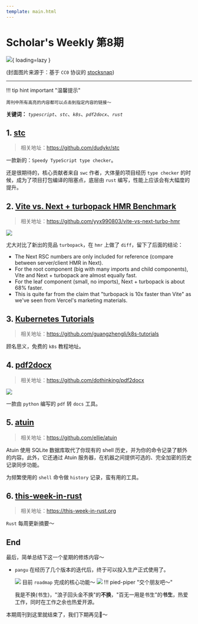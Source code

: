 ```yaml
---
template: main.html
---
```


# Scholar's Weekly 第8期

![](https://to-out-use.oss-cn-hangzhou.aliyuncs.com/common/dZHXFx.jpg){ loading=lazy }


(封面图片来源于：基于 `CC0` 协议的 [stocksnap](https://stocksnap.io/photo/marsh-wetland-QIGOGM5HGI))

------

!!! tip hint important "温馨提示"

    周刊中所有高亮的内容都可以点击到指定内容的链接～

**关键词：** *`typescript`*、*`stc`*、*`k8s`*、*`pdf2docx`*、*`rust`*

## 1. [stc](https://github.com/dudykr/stc)
> 相关地址：https://github.com/dudykr/stc

一款新的：`Speedy TypeScript type checker`。

还是很期待的，核心贡献者来自 `swc` 作者，大体量的项目经历 `type checker` 的时候，成为了项目打包编译的阻塞点，底层由 `rust` 编写，性能上应该会有大幅度的提升。

## 2. [Vite vs. Next + turbopack HMR Benchmark](https://github.com/yyx990803/vite-vs-next-turbo-hmr)

> 相关地址：https://github.com/yyx990803/vite-vs-next-turbo-hmr

![](https://to-out-use.oss-cn-hangzhou.aliyuncs.com/common/FsDfeL.png)

尤大对比了新出的竞品 `turbopack`，在 `hmr` 上做了 `diff`，留下了后面的结论：

- The Next RSC numbers are only included for reference (compare between server/client HMR in Next).
- For the root component (big with many imports and child components), Vite and Next + turbopack are almost equally fast.
- For the leaf component (small, no imports), Next + turbopack is about 68% faster.
- This is quite far from the claim that "turbopack is 10x faster than Vite" as we've seen from Vercel's marketing materials.

## 3. [Kubernetes Tutorials](https://github.com/guangzhengli/k8s-tutorials)

> 相关地址：https://github.com/guangzhengli/k8s-tutorials

顾名思义，免费的 `k8s` 教程地址。

## 4. [pdf2docx](https://github.com/dothinking/pdf2docx)

> 相关地址：https://github.com/dothinking/pdf2docx

![](https://to-out-use.oss-cn-hangzhou.aliyuncs.com/common/t55k8D.png)

一款由 `python` 编写的 `pdf` 转 `docs` 工具。

## 5. [atuin](https://github.com/ellie/atuin)

> 相关地址：https://github.com/ellie/atuin

Atuin 使用 SQLite 数据库取代了你现有的 shell 历史，并为你的命令记录了额外的内容。此外，它还通过 Atuin 服务器，在机器之间提供可选的、完全加密的历史记录同步功能。

为频繁使用的 `shell` 命令做 `history` 记录，蛮有用的工具。

## 6. [this-week-in-rust](https://this-week-in-rust.org/)

> 相关地址：https://this-week-in-rust.org

`Rust` 每周更新摘要～



## End

最后，简单总结下这一个星期的修炼内容～

- `pangu` 在经历了几个版本的迭代后，终于可以投入生产正式使用了。

    ![](https://to-out-use.oss-cn-hangzhou.aliyuncs.com/common/nF2PPN.png)
     目前 `roadmap` 完成的核心功能～
    ![](https://to-out-use.oss-cn-hangzhou.aliyuncs.com/common/VulE1A.png)
!!! pied-piper "交个朋友吧～"

    我是不换(书生)，"浪子回头金不换"的**不换**，"百无一用是书生"的**书生**，热爱工作，同时在工作之余也热爱开源。

本期周刊到这里就结束了，我们下期再见👋～
